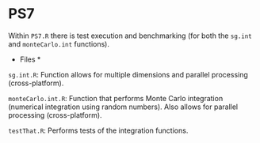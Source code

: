 # PS7

Within `PS7.R` there is test execution and benchmarking (for both the `sg.int` and `monteCarlo.int` functions).  

* Files *

`sg.int.R`: Function allows for multiple dimensions and parallel processing (cross-platform).

`monteCarlo.int.R`: Function that performs Monte Carlo integration (numerical integration using random numbers). Also allows for parallel processing (cross-platform).

`testThat.R`: Performs tests of the integration functions.
